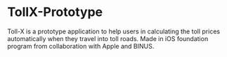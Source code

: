 # TollX-Prototype
Toll-X is a prototype application to help users in calculating the toll prices automatically when they travel into toll roads. Made in iOS foundation program from collaboration with Apple and BINUS. 
